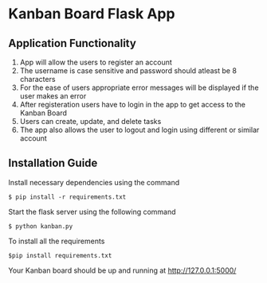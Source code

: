 # Kanban Board Flask App

## Application Functionality
1. App will allow the users to register an account
2. The username is case sensitive and password should atleast be 8 characters
3. For the ease of users appropriate error messages will be displayed if the user makes an error
4. After registeration users have to login in the app to get access to the Kanban Board
5. Users can create, update, and delete tasks
6. The app also allows the user to logout and login using different or similar account


## Installation Guide
Install necessary dependencies using the command
```python3
$ pip install -r requirements.txt
```
Start the flask server using the following command
```python3
$ python kanban.py
```

To install all the requirements
```python3
$pip install requirements.txt
```
Your Kanban board should be up and running at http://127.0.0.1:5000/